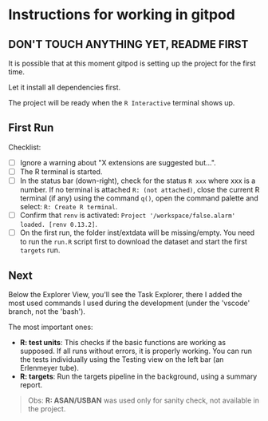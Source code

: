 # Instructions for working in gitpod

## DON'T TOUCH ANYTHING YET, README FIRST

It is possible that at this moment gitpod is setting up the project for the first time.

Let it install all dependencies first.

The project will be ready when the `R Interactive` terminal shows up.

## First Run

Checklist:

-   [ ] Ignore a warning about "X extensions are suggested but...".
-   [ ] The R terminal is started.
-   [ ] In the status bar (down-right), check for the status `R xxx` where xxx is a number. If no terminal is attached `R: (not attached)`, close the current R terminal (if any) using the command `q()`, open the command palette and select: `R: Create R terminal`.
-   [ ] Confirm that `renv` is activated: `Project '/workspace/false.alarm' loaded. [renv 0.13.2]`.
-   [ ] On the first run, the folder inst/extdata will be missing/empty. You need to run the `run.R` script first to download the dataset and start the first `targets` run.

## Next

Below the Explorer View, you'll see the Task Explorer, there I added the most used commands I used during the development (under the 'vscode' branch, not the 'bash').

The most important ones:

-  **R: test units**: This checks if the basic functions are working as supposed. If all runs without errors, it is properly working. You can run the tests individually using the Testing view on the left bar (an Erlenmeyer tube).
-  **R: targets**: Run the targets pipeline in the background, using a summary report.

> Obs: **R: ASAN/USBAN** was used only for sanity check, not available in the project.
